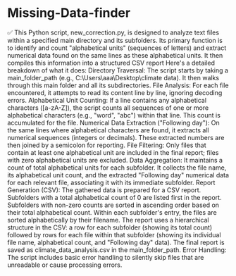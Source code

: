 # Missing-Data-finder
✅
This Python script, new_correction.py, is designed to analyze text files within a specified main directory and its subfolders. Its primary function is to identify and count "alphabetical units" (sequences of letters) and extract numerical data found on the same lines as these alphabetical units. It then compiles this information into a structured CSV report
Here's a detailed breakdown of what it does:
Directory Traversal: The script starts by taking a main_folder_path (e.g., C:\Users\aaa\Desktop\climate data). It then walks through this main folder and all its subdirectories.
File Analysis:
For each file encountered, it attempts to read its content line by line, ignoring decoding errors.
Alphabetical Unit Counting: If a line contains any alphabetical characters ([a-zA-Z]), the script counts all sequences of one or more alphabetical characters (e.g., "word", "abc") within that line. This count is accumulated for the file.
Numerical Data Extraction ("Following day"): On the same lines where alphabetical characters are found, it extracts all numerical sequences (integers or decimals). These extracted numbers are then joined by a semicolon for reporting.
File Filtering: Only files that contain at least one alphabetical unit are included in the final report; files with zero alphabetical units are excluded.
Data Aggregation:
It maintains a count of total alphabetical units for each subfolder.
It collects the file name, its alphabetical unit count, and the extracted "Following day" numerical data for each relevant file, associating it with its immediate subfolder.
Report Generation (CSV):
The gathered data is prepared for a CSV report.
Subfolders with a total alphabetical count of 0 are listed first in the report.
Subfolders with non-zero counts are sorted in ascending order based on their total alphabetical count.
Within each subfolder's entry, the files are sorted alphabetically by their filename.
The report uses a hierarchical structure in the CSV: a row for each subfolder (showing its total count) followed by rows for each file within that subfolder (showing its individual file name, alphabetical count, and "Following day" data).
The final report is saved as climate_data_analysis.csv in the main_folder_path.
Error Handling: The script includes basic error handling to silently skip files that are unreadable or cause processing errors.
